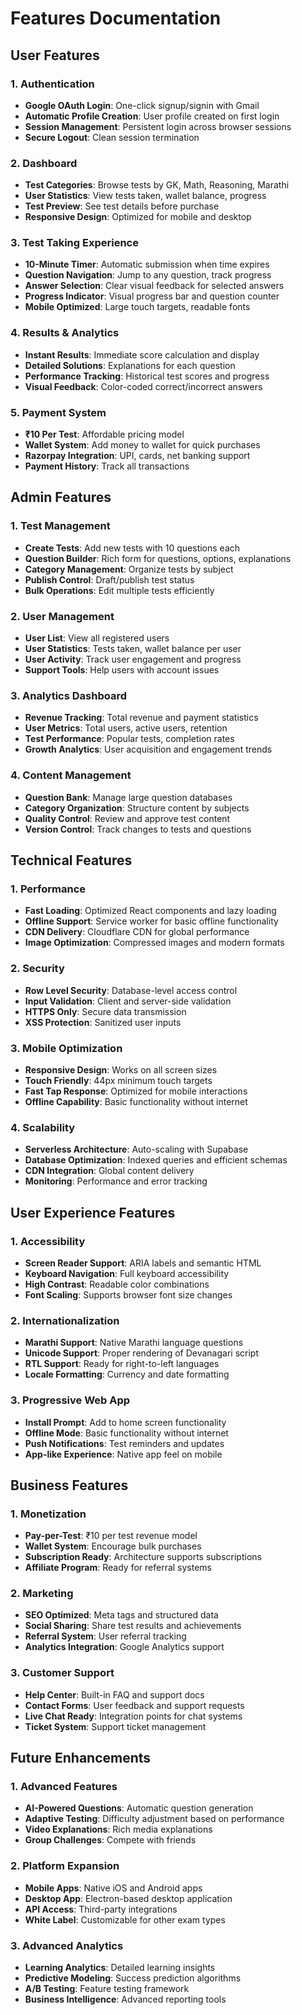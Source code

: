 # Features Documentation

## User Features

### 1. Authentication
- **Google OAuth Login**: One-click signup/signin with Gmail
- **Automatic Profile Creation**: User profile created on first login
- **Session Management**: Persistent login across browser sessions
- **Secure Logout**: Clean session termination

### 2. Dashboard
- **Test Categories**: Browse tests by GK, Math, Reasoning, Marathi
- **User Statistics**: View tests taken, wallet balance, progress
- **Test Preview**: See test details before purchase
- **Responsive Design**: Optimized for mobile and desktop

### 3. Test Taking Experience
- **10-Minute Timer**: Automatic submission when time expires
- **Question Navigation**: Jump to any question, track progress
- **Answer Selection**: Clear visual feedback for selected answers
- **Progress Indicator**: Visual progress bar and question counter
- **Mobile Optimized**: Large touch targets, readable fonts

### 4. Results & Analytics
- **Instant Results**: Immediate score calculation and display
- **Detailed Solutions**: Explanations for each question
- **Performance Tracking**: Historical test scores and progress
- **Visual Feedback**: Color-coded correct/incorrect answers

### 5. Payment System
- **₹10 Per Test**: Affordable pricing model
- **Wallet System**: Add money to wallet for quick purchases
- **Razorpay Integration**: UPI, cards, net banking support
- **Payment History**: Track all transactions

## Admin Features

### 1. Test Management
- **Create Tests**: Add new tests with 10 questions each
- **Question Builder**: Rich form for questions, options, explanations
- **Category Management**: Organize tests by subject
- **Publish Control**: Draft/publish test status
- **Bulk Operations**: Edit multiple tests efficiently

### 2. User Management
- **User List**: View all registered users
- **User Statistics**: Tests taken, wallet balance per user
- **User Activity**: Track user engagement and progress
- **Support Tools**: Help users with account issues

### 3. Analytics Dashboard
- **Revenue Tracking**: Total revenue and payment statistics
- **User Metrics**: Total users, active users, retention
- **Test Performance**: Popular tests, completion rates
- **Growth Analytics**: User acquisition and engagement trends

### 4. Content Management
- **Question Bank**: Manage large question databases
- **Category Organization**: Structure content by subjects
- **Quality Control**: Review and approve test content
- **Version Control**: Track changes to tests and questions

## Technical Features

### 1. Performance
- **Fast Loading**: Optimized React components and lazy loading
- **Offline Support**: Service worker for basic offline functionality
- **CDN Delivery**: Cloudflare CDN for global performance
- **Image Optimization**: Compressed images and modern formats

### 2. Security
- **Row Level Security**: Database-level access control
- **Input Validation**: Client and server-side validation
- **HTTPS Only**: Secure data transmission
- **XSS Protection**: Sanitized user inputs

### 3. Mobile Optimization
- **Responsive Design**: Works on all screen sizes
- **Touch Friendly**: 44px minimum touch targets
- **Fast Tap Response**: Optimized for mobile interactions
- **Offline Capability**: Basic functionality without internet

### 4. Scalability
- **Serverless Architecture**: Auto-scaling with Supabase
- **Database Optimization**: Indexed queries and efficient schemas
- **CDN Integration**: Global content delivery
- **Monitoring**: Performance and error tracking

## User Experience Features

### 1. Accessibility
- **Screen Reader Support**: ARIA labels and semantic HTML
- **Keyboard Navigation**: Full keyboard accessibility
- **High Contrast**: Readable color combinations
- **Font Scaling**: Supports browser font size changes

### 2. Internationalization
- **Marathi Support**: Native Marathi language questions
- **Unicode Support**: Proper rendering of Devanagari script
- **RTL Support**: Ready for right-to-left languages
- **Locale Formatting**: Currency and date formatting

### 3. Progressive Web App
- **Install Prompt**: Add to home screen functionality
- **Offline Mode**: Basic functionality without internet
- **Push Notifications**: Test reminders and updates
- **App-like Experience**: Native app feel on mobile

## Business Features

### 1. Monetization
- **Pay-per-Test**: ₹10 per test revenue model
- **Wallet System**: Encourage bulk purchases
- **Subscription Ready**: Architecture supports subscriptions
- **Affiliate Program**: Ready for referral systems

### 2. Marketing
- **SEO Optimized**: Meta tags and structured data
- **Social Sharing**: Share test results and achievements
- **Referral System**: User referral tracking
- **Analytics Integration**: Google Analytics support

### 3. Customer Support
- **Help Center**: Built-in FAQ and support docs
- **Contact Forms**: User feedback and support requests
- **Live Chat Ready**: Integration points for chat systems
- **Ticket System**: Support ticket management

## Future Enhancements

### 1. Advanced Features
- **AI-Powered Questions**: Automatic question generation
- **Adaptive Testing**: Difficulty adjustment based on performance
- **Video Explanations**: Rich media explanations
- **Group Challenges**: Compete with friends

### 2. Platform Expansion
- **Mobile Apps**: Native iOS and Android apps
- **Desktop App**: Electron-based desktop application
- **API Access**: Third-party integrations
- **White Label**: Customizable for other exam types

### 3. Advanced Analytics
- **Learning Analytics**: Detailed learning insights
- **Predictive Modeling**: Success prediction algorithms
- **A/B Testing**: Feature testing framework
- **Business Intelligence**: Advanced reporting tools